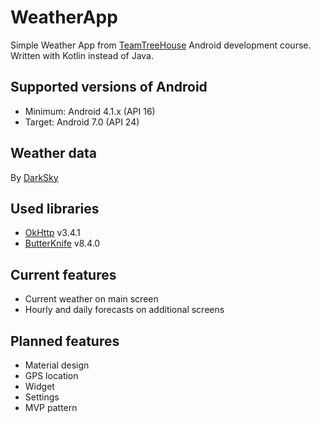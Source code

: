 # WeatherApp

Simple Weather App from [TeamTreeHouse](https://teamtreehouse.com) Android development course. Written with Kotlin instead of Java.

## Supported versions of Android
- Minimum: Android 4.1.x (API 16)
- Target: Android 7.0 (API 24)

## Weather data
By [DarkSky](https://darksky.net)

## Used libraries
- [OkHttp](https://github.com/square/okhttp) v3.4.1
- [ButterKnife](https://github.com/JakeWharton/butterknife) v8.4.0

## Current features
- Current weather on main screen
- Hourly and daily forecasts on additional screens

## Planned features
- Material design
- GPS location
- Widget
- Settings
- MVP pattern

